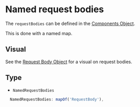 # Named request bodies

The `requestBodies` can be defined in the [Components Object](./components.md).

This is done with a named map.

## Visual

See the [Request Body Object](./request-body.md) for a visual on request bodies.

## Type

- `NamedRequestBodies`

```js
  NamedRequestBodies: mapOf('RequestBody'),
```
